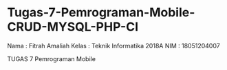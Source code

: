# Tugas-7-Pemrograman-Mobile-CRUD-MYSQL-PHP-CI
Nama : Fitrah Amaliah
Kelas : Teknik Informatika 2018A
NIM : 18051204007

TUGAS 7 Pemrograman Mobile
